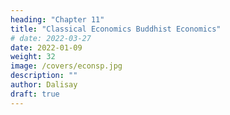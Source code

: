 ```yaml
---
heading: "Chapter 11"
title: "Classical Economics Buddhist Economics"
# date: 2022-03-27
date: 2022-01-09
weight: 32
image: /covers/econsp.jpg
description: ""
author: Dalisay
draft: true
---
```


